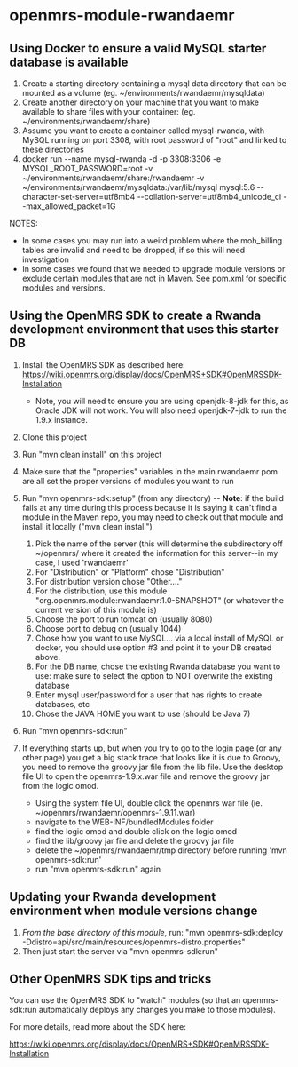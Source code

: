 openmrs-module-rwandaemr
===================================

Using Docker to ensure a valid MySQL starter database is available
---------------------------------------------------------------

1. Create a starting directory containing a mysql data directory that can be mounted as a volume (eg. ~/environments/rwandaemr/mysqldata)
2. Create another directory on your machine that you want to make available to share files with your container: (eg. ~/environments/rwandaemr/share)
3. Assume you want to create a container called mysql-rwanda, with MySQL running on port 3308, with root password of "root" and linked to these directories
4. docker run --name mysql-rwanda -d -p 3308:3306 -e MYSQL_ROOT_PASSWORD=root -v ~/environments/rwandaemr/share:/rwandaemr -v ~/environments/rwandaemr/mysqldata:/var/lib/mysql mysql:5.6 --character-set-server=utf8mb4 --collation-server=utf8mb4_unicode_ci --max_allowed_packet=1G

NOTES:

* In some cases you may run into a weird problem where the moh_billing tables are invalid and need to be dropped, if so this will need investigation
* In some cases we found that we needed to upgrade module versions or exclude certain modules that are not in Maven.  See pom.xml for specific modules and versions.

Using the OpenMRS SDK to create a Rwanda development environment that uses this starter DB
---------------------------------------------------------------

1. Install the OpenMRS SDK as described here: https://wiki.openmrs.org/display/docs/OpenMRS+SDK#OpenMRSSDK-Installation
   * Note, you will need to ensure you are using openjdk-8-jdk for this, as Oracle JDK will not work.  You will also need openjdk-7-jdk to run the 1.9.x instance.
2. Clone this project
3. Run "mvn clean install" on this project
4. Make sure that the "properties" variables in the main rwandaemr pom are all set the proper versions of modules you want to run
5. Run "mvn openmrs-sdk:setup" (from any directory) --
    **Note**: if the build fails at any time during this process because it is saying it can't find a module in the Maven repo, you may need
    to check out that module and install it locally ("mvn clean install")
    1. Pick the name of the server (this will determine the subdirectory off ~/openmrs/ where it created the information for this server--in my case, I used 'rwandaemr'
    2. For "Distribution" or "Platform" chose "Distribution"
    3. For distribution version chose "Other...."
    4. For the distribution, use this module "org.openmrs.module:rwandaemr:1.0-SNAPSHOT" (or whatever the current version of this module is)
    5. Choose the port to run tomcat on (usually 8080)
    5. Choose port to debug on (usually 1044)
    6. Chose how you want to use MySQL... via a local install of MySQL or docker, you should use option #3 and point it to your DB created above.
    7. For the DB name, chose the existing Rwanda database you want to use: make sure to select the option to NOT overwrite the existing database
    8. Enter mysql user/password for a user that has rights to create databases, etc
    9. Chose the JAVA HOME you want to use (should be Java 7)

6. Run "mvn openmrs-sdk:run"
7. If everything starts up, but when you try to go to the login page (or any other page) you get a big stack trace that looks like it is due to Groovy, you need to remove the groovy jar file from the lib file.  Use the desktop file UI to open the openmrs-1.9.x.war file and remove the groovy jar from the logic omod.
   - Using the system file UI, double click the openmrs war file (ie. ~/openmrs/rwandaemr/openmrs-1.9.11.war)
   - navigate to the WEB-INF/bundledModules folder
   - find the logic omod and double click on the logic omod
   - find the lib/groovy jar file and delete the groovy jar file
   - delete the ~/openmrs/rwandaemr/tmp directory before running 'mvn openmrs-sdk:run'
   - run "mvn openmrs-sdk:run" again

Updating your Rwanda development environment when module versions change
------------------------------------------------------------------------

1. *From the base directory of this module*, run: "mvn openmrs-sdk:deploy -Ddistro=api/src/main/resources/openmrs-distro.properties"
2. Then just start the server via "mvn openmrs-sdk:run"


Other OpenMRS SDK tips and tricks
---------------------------------

You can use the OpenMRS SDK to "watch" modules (so that an openmrs-sdk:run automatically deploys any changes you make to those modules).  

For more details, read more about the SDK here:

https://wiki.openmrs.org/display/docs/OpenMRS+SDK#OpenMRSSDK-Installation
